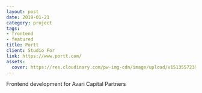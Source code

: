 ```yaml
---
layout: post
date: 2019-01-21
category: project
tags: 
- frontend
- featured
title: Portt
client: Studio For
link: https://www.portt.com/
assets:
  cover: https://res.cloudinary.com/pw-img-cdn/image/upload/v1513557239/okok/albumregistry-new-profile-2500w.jpg
---
```


Frontend development for Avari Capital Partners

